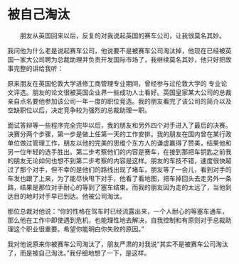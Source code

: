 # 被自己淘汰
　　朋友从英国回来以后，反复的对我说起英国的赛车公司，让我很莫名其妙。 

 我问他为什么老是说起赛车公司，他说要不是被赛车公司淘汰掉，他现在已经被英国一家大公司聘为总裁助理并负责开发国际市场了，我继续莫名其妙，他只好把故事完整的讲给我听： 

 原来朋友在英国伦敦大学进修工商管理专业期间，曾经参与过伦敦大学的 专业论文评选。朋友的论文很被英国企业界一些成功人士看好。英国皇家某大公司的总裁亲自点名要他参加该公司一年一度的职位竞选。我的朋友看完了该公司的简介以及空缺职位以后，决定竞争较为强烈的总裁助理一职。 

 面试答辩等一些程序完全完毕以后，我的朋友和另外四个对手进入了最后的决赛。决赛分两个步骤，第一步是做上任第一天的工作安排。我的朋友在国内曾在某行政单位做过管理工作，朋友以他的完美的思维个东方人的谦虚赢得了赞美，结果他和另一位年轻的选手胜出。第二步考察他们的内容是赛车，在接到那把车钥匙之前我的朋友无论如何也想不到第二步考察的内容是这样。朋友的车技不错，速度很快超过了那个对手，但不幸的是他们的路线出现了堵车，朋友等了一会儿，看到对手的车发也跟了上来，为了能尽快甩下对手，他看了看地图，把车掉回头去走另外一条路，结果是那位对手耐心的等到了塞车结束。而我的朋友因为走的太远了，当他到达目的地时对手早已到达。他被公司淘汰。 

 那位总裁对他说：“你的性格在驾车时已经流露出来，一个人耐心的等塞车通车，那么他在工作中即使遇到危机，也能理性地去解决，自我控制和有原则对于总裁助理这个职业很重要。希望你能明白你失败的原因。” 

 我对他说原来你被赛车公司淘汰了，朋友严肃的对我说“其实不是被赛车公司淘汰了，而是被自己淘汰。”我仔细地想了一下，是这样。
 